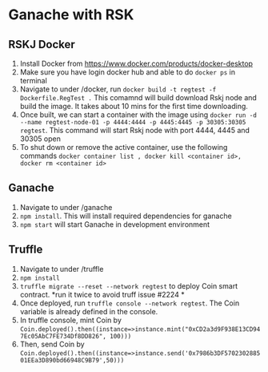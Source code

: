 # Ganache with RSK

## RSKJ Docker
1. Install Docker from https://www.docker.com/products/docker-desktop
1. Make sure you have login docker hub and able to do `docker ps` in terminal
1. Navigate to under /docker, run `docker build -t regtest -f Dockerfile.RegTest .` This comamnd will build download Rskj node and build the image. It takes about 10 mins for the first time downloading.
1. Once built, we can start a container with the image using `docker run -d --name regtest-node-01 -p 4444:4444 -p 4445:4445 -p 30305:30305 regtest`. This command will start Rskj node with port 4444, 4445 and 30305 open
1. To shut down or remove the active container, use the following commands `docker container list , docker kill <container id>, docker rm <container id>`

## Ganache
1. Navigate to under /ganache
1. `npm install`. This will install required dependencies for ganache
1. `npm start` will start Ganache in development environment

## Truffle
1. Navigate to under /truffle
1. `npm install`
1. `truffle migrate --reset --network regtest` to deploy Coin smart contract. *run it twice to avoid truff issue #2224 *
1. Once deployed, run `truffle console --network regtest`. The Coin variable is already defined in the console.
1. In truffle console, mint Coin by `Coin.deployed().then((instance=>instance.mint("0xCD2a3d9F938E13CD947Ec05AbC7FE734Df8DD826", 100)))`
1. Then, send Coin by `Coin.deployed().then((instance=>instance.send('0x7986b3DF570230288501EEa3D890bd66948C9B79',50)))`